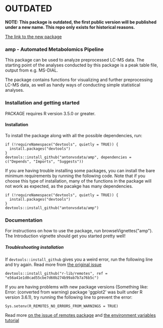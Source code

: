 

# OUTDATED

**NOTE: This package is outdated, the first public version will be published under a new name. This repo only exists for historical reasons.**

[The link to the new package](https://github.com/antonvsdata/notame)

### amp - Automated Metabolomics Pipeline

This package can be used to analyze preprocessed LC-MS data. The starting point of the analyses conducted by this package is a peak table file, output from e.g. MS-DIAL.

The package contains functions for visualizing and further preprocessing LC-MS data, as well as handy ways of conducting simple statistical analyses.


### Installation and getting started

PACKAGE requires R version 3.5.0 or greater.

#### Installation

To install the package along with all the possible dependencies, run:

```
if (!requireNamespace("devtools", quietly = TRUE)) {
  install.packages("devtools")
}
devtools::install_github("antonvsdata/amp", dependencies = c("Depends", "Imports", "Suggests"))
```
If you are having trouble installing some packages, you can install the bare minimum requirements by running the following code. Note that if you choose this type of installation, many of the functions in the package will not work as expected, as the pacakge has many dependencies.


```
if (!requireNamespace("devtools", quietly = TRUE)) {
  install.packages("devtools")
}
devtools::install_github("antonvsdata/amp")
```

### Documentation

For instructions on how to use the package, run browseVignettes("amp"). The Introduction vignette should get you started pretty well!

##### Troubleshooting installation

If ```devtools::install_github``` gives you a weird error, run the following line and try again. Read more from [the original issue](https://github.com/r-lib/devtools/issues/1900)  
```
devtools::install_github("r-lib/remotes", ref = "e56a41e1d0cad55cbe7d60b274b99ab7b7a76b5c")
```

If you are having problems with new package versions (Something like: Error: (converted from warning) package 'ggplot2' was built under R version 3.6.1), try running the following line to prevent the error:

```
Sys.setenv(R_REMOTES_NO_ERRORS_FROM_WARNINGS = TRUE)
```

Read more [on the issue of remotes package](https://github.com/r-lib/remotes/issues/403) and [the environment variables tutorial](https://github.com/r-lib/remotes#environment-variables)

